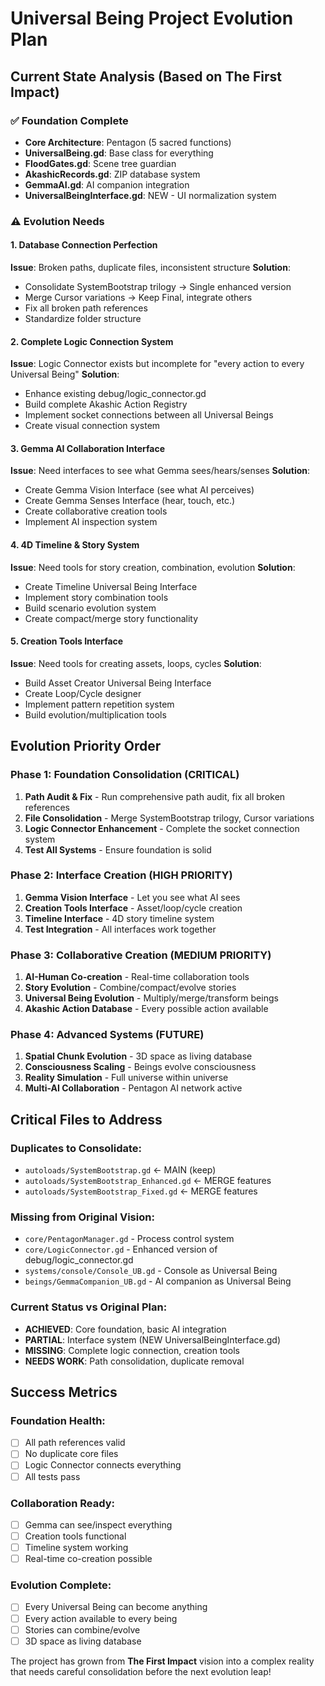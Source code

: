 # Universal Being Project Evolution Plan

## Current State Analysis (Based on The First Impact)

### ✅ Foundation Complete
- **Core Architecture**: Pentagon (5 sacred functions) 
- **UniversalBeing.gd**: Base class for everything
- **FloodGates.gd**: Scene tree guardian
- **AkashicRecords.gd**: ZIP database system
- **GemmaAI.gd**: AI companion integration
- **UniversalBeingInterface.gd**: NEW - UI normalization system

### ⚠️ Evolution Needs

#### 1. **Database Connection Perfection** 
**Issue**: Broken paths, duplicate files, inconsistent structure
**Solution**: 
- Consolidate SystemBootstrap trilogy → Single enhanced version
- Merge Cursor variations → Keep Final, integrate others
- Fix all broken path references
- Standardize folder structure

#### 2. **Complete Logic Connection System**
**Issue**: Logic Connector exists but incomplete for "every action to every Universal Being"
**Solution**:
- Enhance existing debug/logic_connector.gd 
- Build complete Akashic Action Registry
- Implement socket connections between all Universal Beings
- Create visual connection system

#### 3. **Gemma AI Collaboration Interface**
**Issue**: Need interfaces to see what Gemma sees/hears/senses
**Solution**:
- Create Gemma Vision Interface (see what AI perceives)
- Create Gemma Senses Interface (hear, touch, etc.)
- Create collaborative creation tools
- Implement AI inspection system

#### 4. **4D Timeline & Story System**
**Issue**: Need tools for story creation, combination, evolution
**Solution**:
- Create Timeline Universal Being Interface
- Implement story combination tools
- Build scenario evolution system
- Create compact/merge story functionality

#### 5. **Creation Tools Interface**
**Issue**: Need tools for creating assets, loops, cycles
**Solution**:
- Build Asset Creator Universal Being Interface
- Create Loop/Cycle designer
- Implement pattern repetition system
- Build evolution/multiplication tools

## Evolution Priority Order

### Phase 1: Foundation Consolidation (CRITICAL)
1. **Path Audit & Fix** - Run comprehensive path audit, fix all broken references
2. **File Consolidation** - Merge SystemBootstrap trilogy, Cursor variations
3. **Logic Connector Enhancement** - Complete the socket connection system
4. **Test All Systems** - Ensure foundation is solid

### Phase 2: Interface Creation (HIGH PRIORITY)
1. **Gemma Vision Interface** - Let you see what AI sees
2. **Creation Tools Interface** - Asset/loop/cycle creation
3. **Timeline Interface** - 4D story timeline system
4. **Test Integration** - All interfaces work together

### Phase 3: Collaborative Creation (MEDIUM PRIORITY)  
1. **AI-Human Co-creation** - Real-time collaboration tools
2. **Story Evolution** - Combine/compact/evolve stories
3. **Universal Being Evolution** - Multiply/merge/transform beings
4. **Akashic Action Database** - Every possible action available

### Phase 4: Advanced Systems (FUTURE)
1. **Spatial Chunk Evolution** - 3D space as living database
2. **Consciousness Scaling** - Beings evolve consciousness
3. **Reality Simulation** - Full universe within universe
4. **Multi-AI Collaboration** - Pentagon AI network active

## Critical Files to Address

### Duplicates to Consolidate:
- `autoloads/SystemBootstrap.gd` ← MAIN (keep)
- `autoloads/SystemBootstrap_Enhanced.gd` ← MERGE features 
- `autoloads/SystemBootstrap_Fixed.gd` ← MERGE features

### Missing from Original Vision:
- `core/PentagonManager.gd` - Process control system
- `core/LogicConnector.gd` - Enhanced version of debug/logic_connector.gd
- `systems/console/Console_UB.gd` - Console as Universal Being
- `beings/GemmaCompanion_UB.gd` - AI companion as Universal Being

### Current Status vs Original Plan:
- **ACHIEVED**: Core foundation, basic AI integration
- **PARTIAL**: Interface system (NEW UniversalBeingInterface.gd)
- **MISSING**: Complete logic connection, creation tools
- **NEEDS WORK**: Path consolidation, duplicate removal

## Success Metrics

### Foundation Health:
- [ ] All path references valid
- [ ] No duplicate core files
- [ ] Logic Connector connects everything
- [ ] All tests pass

### Collaboration Ready:
- [ ] Gemma can see/inspect everything
- [ ] Creation tools functional
- [ ] Timeline system working
- [ ] Real-time co-creation possible

### Evolution Complete:
- [ ] Every Universal Being can become anything
- [ ] Every action available to every being
- [ ] Stories can combine/evolve
- [ ] 3D space as living database

The project has grown from **The First Impact** vision into a complex reality that needs careful consolidation before the next evolution leap!
